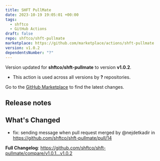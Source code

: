 ```yaml
---
title: SHFT PullMate
date: 2023-10-19 19:05:01 +00:00
tags:
  - shftco
  - GitHub Actions
draft: false
repo: shftco/shft-pullmate
marketplace: https://github.com/marketplace/actions/shft-pullmate
version: v1.0.2
dependentsNumber: "?"
---
```



Version updated for **shftco/shft-pullmate** to version **v1.0.2**.
- This action is used across all versions by **?** repositories.

Go to the [GitHub Marketplace](https://github.com/marketplace/actions/shft-pullmate) to find the latest changes.

## Release notes

## What's Changed
* fix: sending message when pull request merged by @nejdetkadir in https://github.com/shftco/shft-pullmate/pull/14


**Full Changelog**: https://github.com/shftco/shft-pullmate/compare/v1.0.1...v1.0.2
